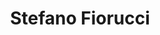 ---
layout: author
title: Stefano Fiorucci
name: Stefano Fiorucci
slug: stefano-fiorucci
position: Open Source Engineer
image: /images/authors/stefano-fiorucci.png
socials:
  author_page:
    - name: LinkedIn
      url: https://www.linkedin.com/in/stefano-fiorucci/
      icon: /images/icons/linkedin-white.svg
  blog_posts:
    - name: LinkedIn
      url: https://www.linkedin.com/in/stefano-fiorucci/
      icon: /images/icons/linkedin-dark.svg
    - name: GitHub
      url: https://github.com/anakin87
      icon: /images/icons/github.svg
---